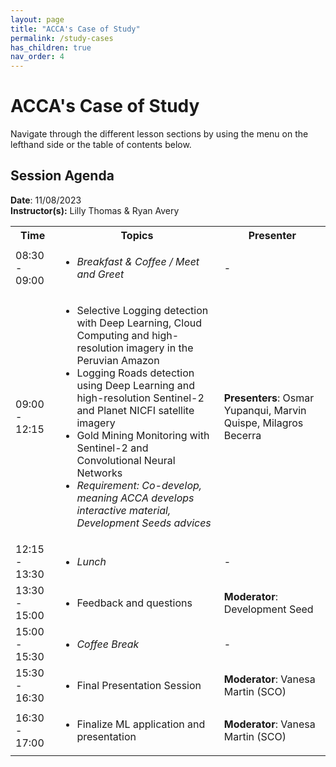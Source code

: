 ```yaml
---
layout: page
title: "ACCA's Case of Study"
permalink: /study-cases
has_children: true
nav_order: 4
---
```




# ACCA's Case of Study
Navigate through the different lesson sections by using the menu on the lefthand side or the table of contents below. 

## Session Agenda
**Date**: 11/08/2023  
**Instructor(s):** Lilly Thomas & Ryan Avery

<table>
  <tbody>
    <tr>
      <th align="center">Time</th>
      <th align="center">Topics</th>
      <th align="center">Presenter</th>
    </tr>
    <tr>
      <td>08:30 - 09:00</td>
      <td>
        <ul>
            <li><em>Breakfast & Coffee / Meet and Greet</em></li>
         </ul>
      </td>
      <td>-</td>
    </tr>
    <tr>
      <td>09:00 - 12:15</td>
      <td>
        <ul>
            <li>Selective Logging detection with Deep Learning, Cloud Computing and high-resolution imagery in the Peruvian Amazon</li>
            <li>Logging Roads detection using Deep Learning and high-resolution Sentinel-2 and Planet NICFI satellite imagery</li>
            <li>Gold Mining Monitoring with Sentinel-2 and Convolutional Neural Networks</li>
            <li><em>Requirement: Co-develop, meaning ACCA develops interactive material, Development Seeds advices</em></li>
        </ul>
      </td>
      <td><strong>Presenters</strong>: Osmar Yupanqui, Marvin Quispe, Milagros Becerra</td>
    </tr>
    <tr>
      <td>12:15 - 13:30</td>
      <td>
        <ul>
            <li><em>Lunch</em></li>
        </ul>
      </td>
      <td>-</td>
    </tr>
    <tr>
      <td>13:30 - 15:00</td>
      <td>
        <ul>
           <li>Feedback and questions</li>
        </ul>
      </td>
      <td><strong>Moderator</strong>: Development Seed</td>
    </tr>
    <tr>
      <td>15:00 - 15:30</td>
      <td>
        <ul>
            <li><em>Coffee Break</em></li>
        </ul>
      </td>
      <td>-</td>
    </tr>
    <tr>
      <td>15:30 - 16:30</td>
      <td>
        <ul>
          <li>Final Presentation Session</li>
        </ul>
      </td>
      <td><strong>Moderator</strong>: Vanesa Martin (SCO)</td>
    </tr>
    <tr>
      <td>16:30 - 17:00</td>
      <td>
        <ul>
            <li>Finalize ML application and presentation</li>
         </ul>
      </td>
      <td><strong>Moderator</strong>: Vanesa Martin (SCO)</td>
    </tr>
  </tbody>
</table>


